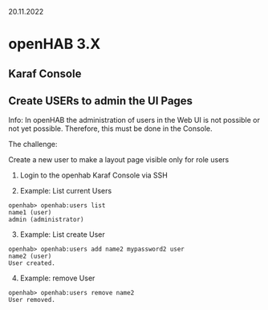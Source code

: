 20.11.2022
# openHAB 3.X
## Karaf Console
## Create USERs to admin the UI Pages  

Info: In openHAB the administration of users in the Web UI is not possible or not yet possible. Therefore, this must be done in the Console.

The challenge:

Create a new user to make a layout page visible only for role users

1.	Login to the openhab Karaf Console via SSH

2. Example: List current Users

```Karaf
openhab> openhab:users list
name1 (user)
admin (administrator)
```

3. Example: List create User

```Karaf
openhab> openhab:users add name2 mypassword2 user
name2 (user)
User created.
```

4. Example: remove User

```Karaf
openhab> openhab:users remove name2
User removed.
```



